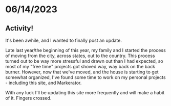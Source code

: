 # 06/14/2023

## Activity!
It's been awhile, and I wanted to finally post an update.

Late last year/the beginning of this year, my family and I started the process of moving from the city, across states, out to the country. This process turned out to be way more stressful and drawn out than I had expected, so most of my "free time" projects got shoved way, way back on the back burner. However, now that we've moved, and the house is starting to get somewhat organized, I've found some time to work on my personal projects - including this site, and Markerator.

With any luck I'll be updating this site more frequently and will make a habit of it. Fingers crossed.